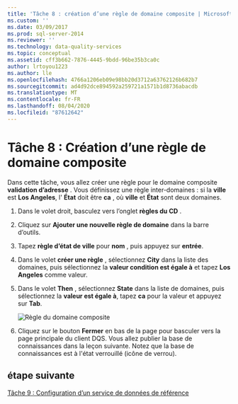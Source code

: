 ```yaml
---
title: 'Tâche 8 : création d’une règle de domaine composite | Microsoft Docs'
ms.custom: ''
ms.date: 03/09/2017
ms.prod: sql-server-2014
ms.reviewer: ''
ms.technology: data-quality-services
ms.topic: conceptual
ms.assetid: cff3b662-7876-4445-9bdd-96be35b3ca0c
author: lrtoyou1223
ms.author: lle
ms.openlocfilehash: 4766a1206eb09e98bb20d3712a63762126b682b7
ms.sourcegitcommit: ad4d92dce894592a259721a1571b1d8736abacdb
ms.translationtype: MT
ms.contentlocale: fr-FR
ms.lasthandoff: 08/04/2020
ms.locfileid: "87612642"
---
```

# <a name="task-8-creating-a-composite-domain-rule"></a>Tâche 8 : Création d’une règle de domaine composite
  Dans cette tâche, vous allez créer une règle pour le domaine composite **validation d’adresse** . Vous définissez une règle inter-domaines : si la **ville** est **Los Angeles**, l' **État** doit être **ca** , où **ville** et **État** sont deux domaines.  
  
1.  Dans le volet droit, basculez vers l’onglet **règles du CD** .  
  
2.  Cliquez sur **Ajouter une nouvelle règle de domaine** dans la barre d’outils.  
  
3.  Tapez **règle d’état de ville** pour **nom** , puis appuyez sur **entrée**.  
  
4.  Dans le volet **créer une règle** , sélectionnez **City** dans la liste des domaines, puis sélectionnez la **valeur condition est égale à** et tapez **Los Angeles** comme valeur.  
  
5.  Dans le volet **Then** , sélectionnez **State** dans la liste de domaines, puis sélectionnez la **valeur est égale à**, tapez **ca** pour la valeur et appuyez sur **Tab**.  
  
     ![Règle du domaine composite](../../2014/tutorials/media/et-creatingacompositedomainrule.jpg "Règle du domaine composite")  
  
6.  Cliquez sur le bouton **Fermer** en bas de la page pour basculer vers la page principale du client DQS. Vous allez publier la base de connaissances dans la leçon suivante. Notez que la base de connaissances est à l'état verrouillé (icône de verrou).  
  
## <a name="next-step"></a>étape suivante  
 [Tâche 9 : Configuration d’un service de données de référence](../../2014/tutorials/task-9-configuring-a-reference-data-service.md)  
  
  
